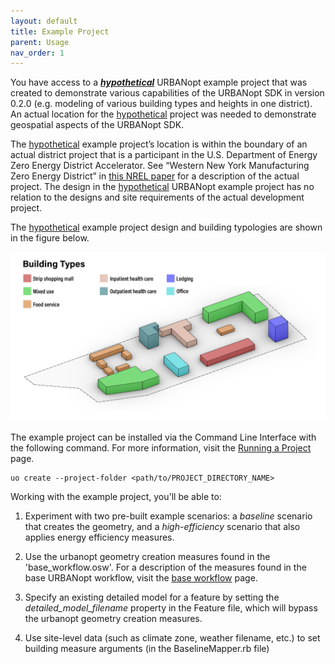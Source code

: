 ```yaml
---
layout: default
title: Example Project
parent: Usage
nav_order: 1
---
```


You have access to a ***<u>hypothetical</u>*** URBANopt example project that was created to demonstrate various capabilities of the URBANopt SDK in version 0.2.0 (e.g. modeling of various building types and heights in one district). An actual location for the <u>hypothetical</u> project was needed to demonstrate geospatial aspects of the URBANopt SDK.

The <u>hypothetical</u> example project’s location is within the boundary of an actual district project that is a participant in the U.S. Department of Energy Zero Energy District Accelerator. See “Western New York Manufacturing Zero Energy District” in [this NREL paper](https://www.nrel.gov/docs/fy18osti/71841.pdf) for a description of the actual project. The design in the <u>hypothetical</u> URBANopt example project has no relation to the designs and site requirements of the actual development project.

The <u>hypothetical</u> example project design and building typologies are shown in the figure below.

![example_project_layout](../doc_files/building_types_ISO_no_res.jpg)

The example project can be installed via the Command Line Interface with the following command. For more information, visit the [Running a Project](run_project.md) page.

```terminal
uo create --project-folder <path/to/PROJECT_DIRECTORY_NAME>
```

Working with the example project, you'll be able to:

1. Experiment with two pre-built example scenarios: a *baseline* scenario that creates the geometry, and a *high-efficiency* scenario that also applies energy efficiency measures.

1. Use the urbanopt geometry creation measures found in the 'base_workflow.osw'.  For a description of the measures found in the base URBANopt workflow, visit the [base workflow](../customization/base_workflow.md) page.

1. Specify an existing detailed model for a feature by setting the *detailed_model_filename* property in the Feature file, which will bypass the urbanopt geometry creation measures.

1. Use site-level data (such as climate zone, weather filename, etc.) to set building measure arguments (in the BaselineMapper.rb file)
